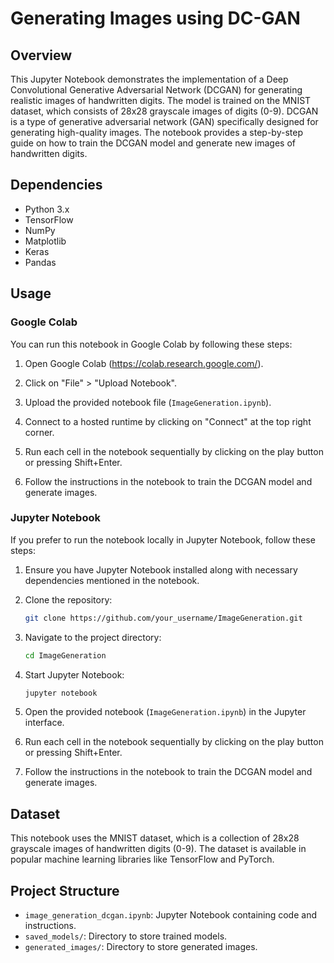 # Generating Images using DC-GAN

## Overview

This Jupyter Notebook demonstrates the implementation of a Deep Convolutional Generative Adversarial Network (DCGAN) for generating realistic images of handwritten digits. The model is trained on the MNIST dataset, which consists of 28x28 grayscale images of digits (0-9). DCGAN is a type of generative adversarial network (GAN) specifically designed for generating high-quality images. The notebook provides a step-by-step guide on how to train the DCGAN model and generate new images of handwritten digits.

## Dependencies

- Python 3.x
- TensorFlow
- NumPy
- Matplotlib
- Keras
- Pandas


## Usage

### Google Colab

You can run this notebook in Google Colab by following these steps:

1. Open Google Colab (https://colab.research.google.com/).

2. Click on "File" > "Upload Notebook".

3. Upload the provided notebook file (`ImageGeneration.ipynb`).

4. Connect to a hosted runtime by clicking on "Connect" at the top right corner.

5. Run each cell in the notebook sequentially by clicking on the play button or pressing Shift+Enter.

6. Follow the instructions in the notebook to train the DCGAN model and generate images.

### Jupyter Notebook

If you prefer to run the notebook locally in Jupyter Notebook, follow these steps:

1. Ensure you have Jupyter Notebook installed along with necessary dependencies mentioned in the notebook.

2. Clone the repository:

    ```bash
    git clone https://github.com/your_username/ImageGeneration.git
    ```

3. Navigate to the project directory:

    ```bash
    cd ImageGeneration
    ```

4. Start Jupyter Notebook:

    ```bash
    jupyter notebook
    ```

5. Open the provided notebook (`ImageGeneration.ipynb`) in the Jupyter interface.

6. Run each cell in the notebook sequentially by clicking on the play button or pressing Shift+Enter.

7. Follow the instructions in the notebook to train the DCGAN model and generate images.

## Dataset

This notebook uses the MNIST dataset, which is a collection of 28x28 grayscale images of handwritten digits (0-9). The dataset is available in popular machine learning libraries like TensorFlow and PyTorch.

## Project Structure

- `image_generation_dcgan.ipynb`: Jupyter Notebook containing code and instructions.
- `saved_models/`: Directory to store trained models.
- `generated_images/`: Directory to store generated images.

